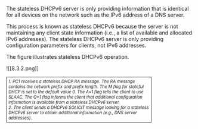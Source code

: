The stateless DHCPv6 server is only providing information that is identical for all devices on the network such as the IPv6 address of a DNS server.

This process is known as stateless DHCPv6 because the server is not maintaining any client state information (i.e., a list of available and allocated IPv6 addresses). The stateless DHCPv6 server is only providing configuration parameters for clients, not IPv6 addresses.

The figure illustrates stateless DHCPv6 operation.

![[8.3.2.png]]
<div style="width: 75%; font-style: italic; font-size: .8em; border: solid grey 2px; padding: 4px;">
1. PC1 receives a stateless DHCP RA message. The RA message contains the network prefix and prefix length. The M flag for stateful DHCP is set to the default value 0. The A=1 flag tells the client to use SLAAC. The O=1 flag informs the client that additional configuration information is available from a stateless DHCPv6 server.<br/>
2. The client sends a DHCPv6 SOLICIT message looking for a stateless DHCPv6 server to obtain additional information (e.g., DNS server addresses).
</div>

